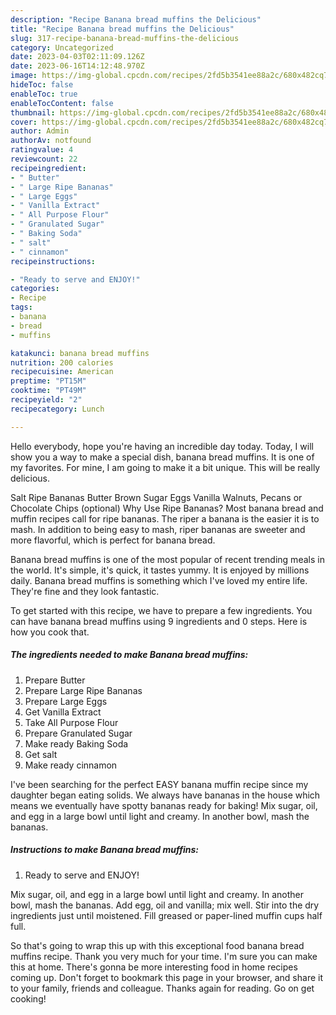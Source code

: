 ```yaml
---
description: "Recipe Banana bread muffins the Delicious"
title: "Recipe Banana bread muffins the Delicious"
slug: 317-recipe-banana-bread-muffins-the-delicious
category: Uncategorized
date: 2023-04-03T02:11:09.126Z
date: 2023-06-16T14:12:48.970Z
image: https://img-global.cpcdn.com/recipes/2fd5b3541ee88a2c/680x482cq70/banana-bread-muffins-recipe-main-photo.jpg
hideToc: false
enableToc: true
enableTocContent: false
thumbnail: https://img-global.cpcdn.com/recipes/2fd5b3541ee88a2c/680x482cq70/banana-bread-muffins-recipe-main-photo.jpg
cover: https://img-global.cpcdn.com/recipes/2fd5b3541ee88a2c/680x482cq70/banana-bread-muffins-recipe-main-photo.jpg
author: Admin
authorAv: notfound
ratingvalue: 4
reviewcount: 22
recipeingredient:
- " Butter"
- " Large Ripe Bananas"
- " Large Eggs"
- " Vanilla Extract"
- " All Purpose Flour"
- " Granulated Sugar"
- " Baking Soda"
- " salt"
- " cinnamon"
recipeinstructions:

- "Ready to serve and ENJOY!"
categories:
- Recipe
tags:
- banana
- bread
- muffins

katakunci: banana bread muffins 
nutrition: 200 calories
recipecuisine: American
preptime: "PT15M"
cooktime: "PT49M"
recipeyield: "2"
recipecategory: Lunch

---
```



Hello everybody, hope you're having an incredible day today. Today, I will show you a way to make a special dish, banana bread muffins. It is one of my favorites. For mine, I am going to make it a bit unique. This will be really delicious.

Salt Ripe Bananas Butter Brown Sugar Eggs Vanilla Walnuts, Pecans or Chocolate Chips (optional) Why Use Ripe Bananas? Most banana bread and muffin recipes call for ripe bananas. The riper a banana is the easier it is to mash. In addition to being easy to mash, riper bananas are sweeter and more flavorful, which is perfect for banana bread.

Banana bread muffins is one of the most popular of recent trending meals in the world. It's simple, it's quick, it tastes yummy. It is enjoyed by millions daily. Banana bread muffins is something which I've loved my entire life. They're fine and they look fantastic.


To get started with this recipe, we have to prepare a few ingredients. You can have banana bread muffins using 9 ingredients and 0 steps. Here is how you cook that.

<!--inarticleads1-->

##### The ingredients needed to make Banana bread muffins:

1. Prepare  Butter
1. Prepare  Large Ripe Bananas
1. Prepare  Large Eggs
1. Get  Vanilla Extract
1. Take  All Purpose Flour
1. Prepare  Granulated Sugar
1. Make ready  Baking Soda
1. Get  salt
1. Make ready  cinnamon


I&#39;ve been searching for the perfect EASY banana muffin recipe since my daughter began eating solids. We always have bananas in the house which means we eventually have spotty bananas ready for baking! Mix sugar, oil, and egg in a large bowl until light and creamy. In another bowl, mash the bananas. 

<!--inarticleads2-->

##### Instructions to make Banana bread muffins:


1. Ready to serve and ENJOY!

Mix sugar, oil, and egg in a large bowl until light and creamy. In another bowl, mash the bananas. Add egg, oil and vanilla; mix well. Stir into the dry ingredients just until moistened. Fill greased or paper-lined muffin cups half full. 

So that's going to wrap this up with this exceptional food banana bread muffins recipe. Thank you very much for your time. I'm sure you can make this at home. There's gonna be more interesting food in home recipes coming up. Don't forget to bookmark this page in your browser, and share it to your family, friends and colleague. Thanks again for reading. Go on get cooking!
